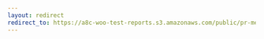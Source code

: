 ```yaml
---
layout: redirect
redirect_to: https://a8c-woo-test-reports.s3.amazonaws.com/public/pr-merge/37427/api/index.html
---
```

